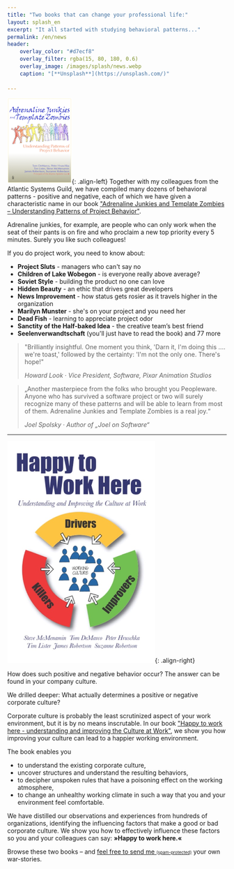 ```yaml
---
title: "Two books that can change your professional life:"
layout: splash_en
excerpt: "It all started with studying behavioral patterns..."
permalink: /en/news
header:
    overlay_color: "#d7ecf8"
    overlay_filter: rgba(15, 80, 180, 0.6)
    overlay_image: /images/splash/news.webp
    caption: "[**Unsplash**](https://unsplash.com/)"

---
```

![](/images/news/book_one_en.png){: .align-left}
Together with my colleagues from the Atlantic Systems Guild, we have compiled many dozens of behavioral patterns - positive and negative, each of which we have given a characteristic name in our book ["Adrenaline Junkies and Template Zombies – Understanding Patterns of Project Behavior"](https://www.amazon.com/gp/product/B00DY3KQHM/ref=dbs_a_def_rwt_bibl_vppi_i1).

Adrenaline junkies, for example, are people who can only work when the seat of their pants is on fire and who proclaim a new top priority every 5 minutes. Surely you like such colleagues!

If you do project work, you need to know about:
- **Project Sluts** -  managers who can't say no
- **Children of Lake Wobegon** -  is everyone really above average?
- **Soviet Style** -  building the product no one can love
- **Hidden Beauty** -  an ethic that drives great developers
- **News Improvement** -  how status gets rosier as it travels higher in the organization
- **Marilyn Munster** -  she's on your project and you need her
- **Dead Fish** -  learning to appreciate project odor
- **Sanctity of the Half-baked Idea** -  the creative team’s best friend
- **Seelenverwandtschaft** (you'll just have to read the book)
and 77 more

> "Brilliantly insightful. One moment you think, 'Darn it, I'm doing this .... we're toast,' followed by the certainty: 'I'm not the only one. There's hope!"
>
> <cite> Howard Look · Vice President, Software, Pixar Animation Studios </cite>

> „Another masterpiece from the folks who brought you Peopleware. Anyone who has survived a software project or two will surely recognize many of these patterns and will be able to learn from most of them. Adrenaline Junkies and Template Zombies is a real joy.“
> 
> <cite> Joel Spolsky · Author of „Joel on Software“ </cite>


<hr class="big-sep">

![](/images/news/book_two_en.png){: .align-right}

How does such positive and negative behavior occur? The answer can be found in your company culture.

We drilled deeper: What actually determines a positive or negative corporate culture?

Corporate culture is probably the least scrutinized aspect of your work environment, but it is by no means inscrutable. In our book ["Happy to work here - understanding and improving the Culture at Work"](https://www.amazon.com/Happy-Work-Here-Understanding-Improving-ebook/dp/B08VHP27WP), we show you how improving your culture can lead to a happier working environment.

The book enables you
- to understand the existing corporate culture,
- uncover structures and understand the resulting behaviors,
- to decipher unspoken rules that have a poisoning effect on the working atmosphere,
- to change an unhealthy working climate in such a way that you and your environment feel comfortable.

We have distilled our observations and experiences from hundreds of organizations, identifying the influencing factors that make a good or bad corporate culture. We show you how to effectively influence these factors so you and your colleagues can say: **»Happy to work here.«**



Browse these two books – and <a href="ymyayiylytyoy:yhyryuysycyhykya@yb-agile.de" onmouseover="this.href=this.href.replace(/y/g,'');">feel free to send me <small><small>(spam-protected)</small></small></a> your own war-stories.

